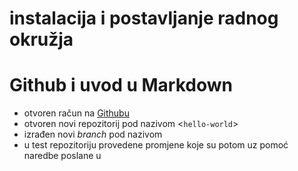 # instalacija i postavljanje radnog okružja
# Github i uvod u Markdown
- otvoren račun na [Githubu](http://www.github.com)
- otvoren novi repozitorij pod nazivom <`hello-world`>
- izrađen novi *branch* pod nazivom <test>
- u test repozitoriju provedene promjene koje su potom uz pomoć <commit> naredbe poslane u 

